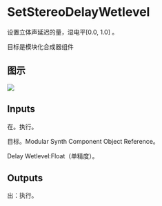 # SetStereoDelayWetlevel

设置立体声延迟的量，湿电平[0.0, 1.0] 。

目标是模块化合成器组件

## 图示

![]($-20221218-21085293.png)

## Inputs

在。执行。

目标。Modular Synth Component Object Reference。

Delay Wetlevel:Float（单精度）。  

## Outputs

出：执行。
